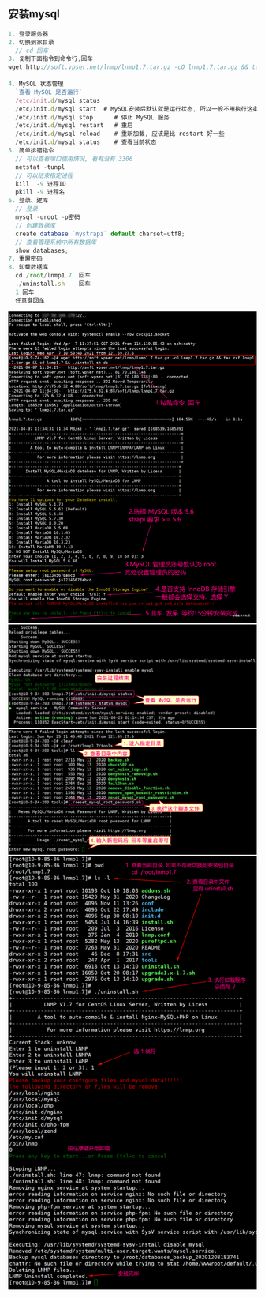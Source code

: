 ## 安装mysql
``` js
1. 登录服务器
2. 切换到家目录
  // cd 回车
3. 复制下面指令到命令行,回车
wget http://soft.vpser.net/lnmp/lnmp1.7.tar.gz -cO lnmp1.7.tar.gz && tar zxf lnmp1.7.tar.gz && cd lnmp1.7 && ./install.sh db

4. MySQL 状态管理
  `查看 MySQL 是否运行`
  /etc/init.d/mysql status
  /etc/init.d/mysql start  # MySQL安装后默认就是运行状态, 所以一般不用执行这条指令
  /etc/init.d/mysql stop      # 停止 MySQL 服务
  /etc/init.d/mysql restart   # 重启
  /etc/init.d/mysql reload    # 重新加载, 应该是比 restart 好一些
  /etc/init.d/mysql status    # 查看当前状态
5. 简单排错指令
  // 可以查看端口使用情况, 看有没有 3306
  netstat -tunpl 
  // 可以结束指定进程
  kill  -9 进程ID
  pkill -9 进程名
6. 登录、建库
  // 登录
  mysql -uroot -p密码
  // 创建数据库
  create database `mystrapi` default charset=utf8;
  // 查看管理系统中所有数据库
  show databases;
7. 重置密码
8. 卸载数据库
  cd /root/lnmp1.7  回车
  ./uninstall.sh    回车
  1 回车
  任意键回车
```
<img src= './image/sql1.jpg'>
<img src= './image/sql2.jpg'>
<img src= './image/sql3.jpg'>
<img src= './image/sql4.jpg'>
